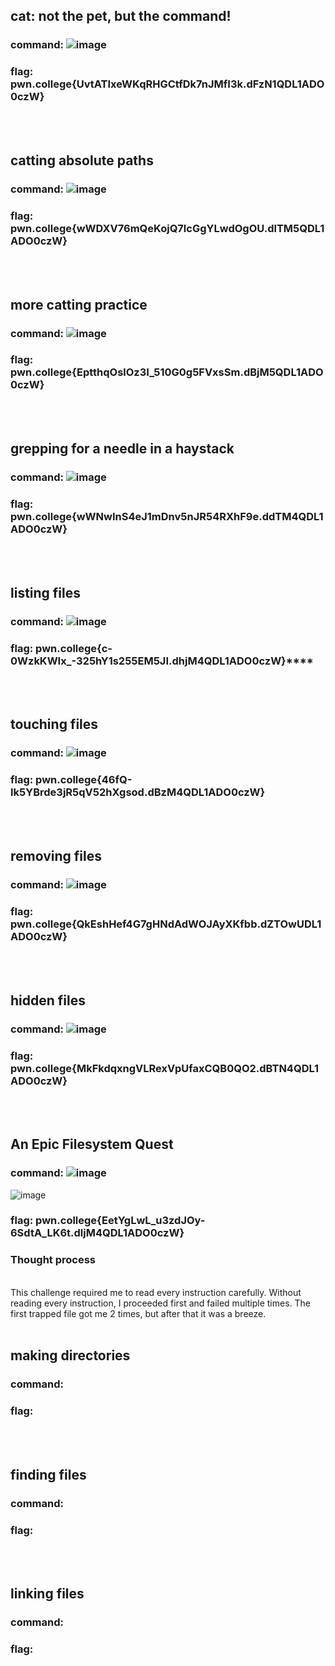 ##  cat: not the pet, but the command!
### command: ![image](https://github.com/user-attachments/assets/0083ac2e-7b8f-4550-a9e2-8d79cb9e90dd)

### flag: pwn.college{UvtATIxeWKqRHGCtfDk7nJMfI3k.dFzN1QDL1ADO0czW}
<br><br>

## catting absolute paths
### command: ![image](https://github.com/user-attachments/assets/789f47c9-ab4c-49f9-a88c-02afe7039b64)

### flag: pwn.college{wWDXV76mQeKojQ7lcGgYLwdOgOU.dlTM5QDL1ADO0czW}
<br><br>

## more catting practice  
### command: ![image](https://github.com/user-attachments/assets/afa80b5e-4e2b-4e8a-ab0b-1050cda9e1c2)

### flag: pwn.college{EptthqOslOz3I_510G0g5FVxsSm.dBjM5QDL1ADO0czW}
<br><br>

## grepping for a needle in a haystack  
### command: ![image](https://github.com/user-attachments/assets/15849195-e67a-4b03-832d-2915d4629894)

### flag: pwn.college{wWNwInS4eJ1mDnv5nJR54RXhF9e.ddTM4QDL1ADO0czW}
<br><br>

## listing files
### command: ![image](https://github.com/user-attachments/assets/37fd3924-69af-491a-9e9a-1cd6a51eab1c)

### flag: pwn.college{c-0WzkKWIx_-325hY1s255EM5JI.dhjM4QDL1ADO0czW}****
<br><br>

##  touching files
### command: ![image](https://github.com/user-attachments/assets/ad776a77-3d34-4ff6-a28f-ca0b127d7989)

### flag: pwn.college{46fQ-Ik5YBrde3jR5qV52hXgsod.dBzM4QDL1ADO0czW}
<br><br>

## removing files
### command: ![image](https://github.com/user-attachments/assets/f508d873-f61a-42ce-8896-664b1b1ee0b5)

### flag: pwn.college{QkEshHef4G7gHNdAdWOJAyXKfbb.dZTOwUDL1ADO0czW}
<br><br>

## hidden files
### command: ![image](https://github.com/user-attachments/assets/f27712e4-dd65-4247-8bbc-d858175fa608)

### flag: pwn.college{MkFkdqxngVLRexVpUfaxCQB0QO2.dBTN4QDL1ADO0czW}
<br><br>

## An Epic Filesystem Quest 
### command:  ![image](https://github.com/user-attachments/assets/1bdef526-116e-411a-8d01-fe46433efdf4)
![image](https://github.com/user-attachments/assets/1e0e555c-6345-44bf-9907-4c4aa5b7cf22)



### flag: pwn.college{EetYgLwL_u3zdJOy-6SdtA_LK6t.dljM4QDL1ADO0czW}
### Thought process
<br> 
This challenge required me to read every instruction carefully. Without reading every instruction, I proceeded first and failed multiple times. The first trapped file got me 2 times, but after that it was a breeze. 
<br><br>

## making directories
### command:
### flag:
<br><br>

## finding files
### command:
### flag:
<br><br>

## linking files 
### command:
### flag:
<br><br>


